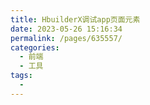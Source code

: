 ```yaml
---
title: HbuilderX调试app页面元素
date: 2023-05-26 15:16:34
permalink: /pages/635557/
categories:
  - 前端
  - 工具
tags:
  - 
---
```

